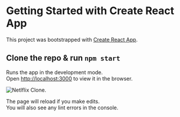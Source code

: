 # Getting Started with Create React App

This project was bootstrapped with [Create React App](https://github.com/facebook/create-react-app).


## Clone the repo & run `npm start`

Runs the app in the development mode.\
Open [http://localhost:3000](http://localhost:3000) to view it in the browser.

![Netlflix Clone](https://netflix-clone-d1822.web.app/ "Netflix-Clone").

The page will reload if you make edits.\
You will also see any lint errors in the console.



